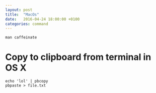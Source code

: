 ```yaml
---
layout: post
title:  "MacOs"
date:   2016-04-24 18:00:00 +0100
categories: command
---
```


```
man caffeinate
```

# Copy to clipboard from terminal in OS X

```
echo 'lol' | pbcopy
pbpaste > file.txt
```
